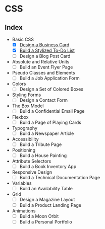 # CSS

## Index

- Basic CSS
  - [x] [Design a Business Card](./01-business-card/index.html)
  - [x] [Build a Stylized To-Do List](./02-todo-list/index.html)
  - [ ] Design a Blog Post Card
- Absolute and Relative Units
  - [ ] Build an Event Flyer Page
- Pseudo Classes and Elements
  - [ ] Build a Job Application Form
- Colors
  - [ ] Design a Set of Colored Boxes
- Styling Forms
  - [ ] Design a Contact Form
- The Box Model
  - [ ] Build a Confidential Email Page
- Flexbox
  - [ ] Build a Page of Playing Cards
- Typography
  - [ ] Build a Newspaper Article
- Accessibility
  - [ ] Build a Tribute Page
- Positioning
  - [ ] Build a House Painting
- Attribute Selectors
  - [ ] Build a Book Inventory App
- Responsive Design
  - [ ] Build a Technical Documentation Page
- Variables
  - [ ] Build an Availability Table
- Grid
  - [ ] Design a Magazine Layout
  - [ ] Build a Product Landing Page
- Animations
  - [ ] Build a Moon Orbit
  - [ ] Build a Personal Portfolio
